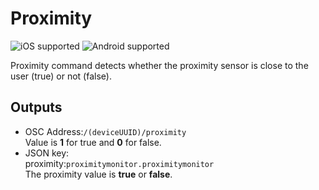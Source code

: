 # Proximity

![iOS supported](https://img.shields.io/badge/iOS-supported-brightgreen.svg) ![Android supported](https://img.shields.io/badge/Android-supported-brightgreen.svg)

Proximity command detects whether the proximity sensor is close to the user (true) or not (false).

## Outputs

- OSC Address:`/(deviceUUID)/proximity`  
Value is **1** for true and **0** for false.
- JSON key:  
 proximity:`proximitymonitor.proximitymonitor`  
  The proximity value is **true** or **false**.
